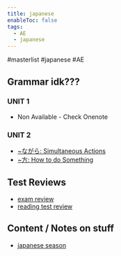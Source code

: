 ```yaml
---
title: japanese
enableToc: false
tags:
  - AE
  - japanese
---
```

#masterlist #japanese #AE
## Grammar idk???

### UNIT 1
- Non Available - Check Onenote
### UNIT 2
- [~ながら: Simultaneous Actions](notes/archive/AE/JAPANESE/ながら.md)
- [~方: How to do Something](notes/archive/AE/JAPANESE/方.md)

## Test Reviews
- [exam review](notes/archive/AE/JAPANESE/japaneseExamReview.md)
- [reading test review](notes/archive/AE/JAPANESE/reading2Review.md)

## Content / Notes on stuff
- [japanese season](notes/archive/AE/JAPANESE/日本の季節.md)